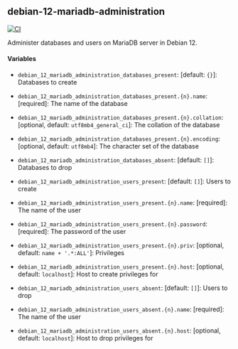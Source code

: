 ## debian-12-mariadb-administration

[![CI](https://github.com/nlware/ansible-debian-12-mariadb-administration/workflows/CI/badge.svg)](https://github.com/nlware/ansible-debian-12-mariadb-administration/actions?query=workflow%3ACI)

Administer databases and users on MariaDB server in Debian 12.

#### Variables

* `debian_12_mariadb_administration_databases_present`: [default: `{}`]: Databases to create
* `debian_12_mariadb_administration_databases_present.{n}.name`: [required]: The name of the database
* `debian_12_mariadb_administration_databases_present.{n}.collation`: [optional, default: `utf8mb4_general_ci`]: The collation of the database
* `debian_12_mariadb_administration_databases_present.{n}.encoding`: [optional, default: `utf8mb4`]: The character set of the database

* `debian_12_mariadb_administration_databases_absent`: [default: `[]`]: Databases to drop

* `debian_12_mariadb_administration_users_present`: [default: `[]`]: Users to create
* `debian_12_mariadb_administration_users_present.{n}.name`: [required]: The name of the user
* `debian_12_mariadb_administration_users_present.{n}.password`: [required]: The password of the user
* `debian_12_mariadb_administration_users_present.{n}.priv`: [optional, default: `name + '.*:ALL'`]: Privileges
* `debian_12_mariadb_administration_users_present.{n}.host`: [optional, default: `localhost`]: Host to create privileges for

* `debian_12_mariadb_administration_users_absent`: [default: `[]`]: Users to drop
* `debian_12_mariadb_administration_users_absent.{n}.name`: [required]: The name of the user
* `debian_12_mariadb_administration_users_absent.{n}.host`: [optional, default: `localhost`]: Host to drop privileges for
